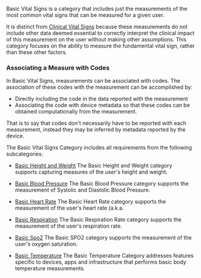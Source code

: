 Basic Vital Signs is a category that includes just the measurements of the
most common vital signs that can be measured for a given user.

It is distinct from [Clinical Vital Signs](clinical_vital_signs.html) because
these measurements do not include other data deemed essential to correctly
interpret the clinical impact of this measurement on the user without making
other assumptions. This category focuses on the ability to measure the
fundamental vital sign, rather than these other factors.

### Associating a Measure with Codes
In Basic Vital Signs, measurements can be associated with codes.  The association of
these codes with the measurement can be accomplished by:

* Directly including the code in the data reported with the measurement
* Associating the code with device metadata so that these codes can be obtained
  computationally from the measurement.

That is to say that codes don't necessarily have to be reported with each measurement,
instead they may be inferred by metadata reported by the device.


The Basic Vital Signs Category includes all requirements from the following subcategories:
 * [Basic Height and Weight](basic_height_and_weight.html)
   The Basic Height and Weight category supports capturing measures of the user's height and weight.

 * [Basic Blood Pressure](basic_blood_pressure.html)
   The Basic Blood Pressure category supports the measurement of Systolic and Diastolic Blood Pressure.

 * [Basic Heart Rate](basic_heart_rate.html)
   The Basic Heart Rate category supports the measurement of the user's heart rate (a.k.a.

 * [Basic Respiration](basic_respiration.html)
   The Basic Respiration Rate category supports the measurement of the user's respiration rate.

 * [Basic Spo2](basic_spo2.html)
   The Basic SPO2 category supports the measurement of the user's oxygen saturation.

 * [Basic Temperature](basic_temperature.html)
   The Basic Temperature Category addresses features specific to devices, apps and infrastructure that performs basic body temperature measurements.

